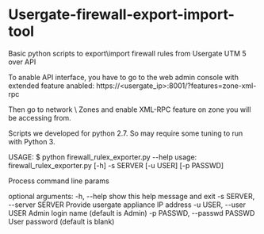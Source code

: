 # Usergate-firewall-export-import-tool
Basic python scripts to export\import firewall rules from Usergate UTM 5 over API

To anable API interface, you have to go to the web admin console with extended feature anabled:
https://<usergate_ip>:8001/?features=zone-xml-rpc

Then go to network \ Zones and enable XML-RPC feature on zone you will be accessing from.

Scripts we developed for python 2.7. So may require some tuning to run with Python 3.


USAGE:
$ python firewall_rulex_exporter.py --help
usage: firewall_rulex_exporter.py [-h] -s SERVER [-u USER] [-p PASSWD]

Process command line params

optional arguments:
  -h, --help            show this help message and exit
  -s SERVER, --server SERVER
                        Provide usergate appliance IP address
  -u USER, --user USER  Admin login name (default is Admin)
  -p PASSWD, --passwd PASSWD
                        User password (default is blank)



